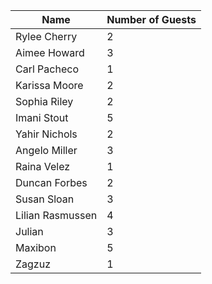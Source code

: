 | Name              | Number of Guests |
| -----------       | -----------      |
| Rylee Cherry      | 2                |
| Aimee Howard      | 3                |
| Carl Pacheco      | 1                |
| Karissa Moore     | 2                |
| Sophia Riley      | 2                |
| Imani Stout       | 5                |
| Yahir Nichols     | 2                |
| Angelo Miller     | 3                |
| Raina Velez       | 1                |
| Duncan Forbes     | 2                |
| Susan Sloan       | 3                |
| Lilian Rasmussen  | 4                |
| Julian            | 3                |
| Maxibon           | 5 	       |
| Zagzuz            | 1                |


